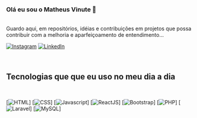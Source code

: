 ### Olá eu sou o Matheus Vinute 👋
<br>
Guardo aqui, em repositórios, idéias e contribuições em projetos que possa contribuir com a melhoria e aparfeiçoamento de entendimento...
<br>

[![Instagram](https://img.shields.io/badge/Instagram-E4405F?style=for-the-badge&logo=instagram&logoColor=white)](https://www.instagram.com/negociosesoftware/)
[![LinkedIn](https://img.shields.io/badge/LinkedIn-0077B5?style=for-the-badge&logo=linkedin&logoColor=white)](https://www.linkedin.com/in/matheus-vinute-a208b410a/)

<br>

## Tecnologias que que eu uso no meu dia a dia
<br>

[![HTML](https://img.shields.io/badge/HTML5-E34F26?style=for-the-badge&logo=html5&logoColor=white)]
[![CSS](https://img.shields.io/badge/CSS3-1572B6?style=for-the-badge&logo=css3&logoColor=white)]
[![Javascript](https://img.shields.io/badge/JavaScript-F7DF1E?style=for-the-badge&logo=javascript&logoColor=black)]
[![ReactJS](https://img.shields.io/badge/React-20232A?style=for-the-badge&logo=react&logoColor=61DAFB)]
[![Bootstrap](https://img.shields.io/badge/Bootstrap-563D7C?style=for-the-badge&logo=bootstrap&logoColor=white)]
[![PHP](https://img.shields.io/badge/PHP-777BB4?style=for-the-badge&logo=php&logoColor=white)]
[![Laravel](https://img.shields.io/badge/Laravel-FF2D20?style=for-the-badge&logo=laravel&logoColor=white)]
[![MySQL](https://img.shields.io/badge/MySQL-00000F?style=for-the-badge&logo=mysql&logoColor=white)]
